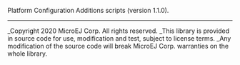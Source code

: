 Platform Configuration Additions scripts (version 1.1.0).

---
_Copyright 2020 MicroEJ Corp. All rights reserved.
_This library is provided in source code for use, modification and test, subject to license terms.
_Any modification of the source code will break MicroEJ Corp. warranties on the whole library.
